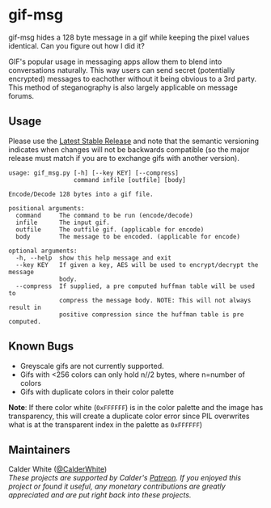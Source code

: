 # gif-msg

gif-msg hides a 128 byte message in a gif while keeping the pixel values identical.
Can you figure out how I did it?

GIF's popular usage in messaging apps allow them to blend into conversations naturally.
This way users can send secret (potentially encrypted) messages to eachother without it
being obvious to a 3rd party. This method of steganography is also largely applicable on message forums.

## Usage

Please use the [Latest Stable Release](https://github.com/CalderWhite/gif-msg/releases/latest) and note that the semantic versioning indicates when changes will not be backwards compatible (so the major release must match if you are to exchange gifs with another version).

```
usage: gif_msg.py [-h] [--key KEY] [--compress]
                  command infile [outfile] [body]

Encode/Decode 128 bytes into a gif file.

positional arguments:
  command     The command to be run (encode/decode)
  infile      The input gif.
  outfile     The outfile gif. (applicable for encode)
  body        The message to be encoded. (applicable for encode)

optional arguments:
  -h, --help  show this help message and exit
  --key KEY   If given a key, AES will be used to encrypt/decrypt the message
              body.
  --compress  If supplied, a pre computed huffman table will be used to
              compress the message body. NOTE: This will not always result in
              positive compression since the huffman table is pre computed.
```

## Known Bugs

- Greyscale gifs are not currently supported.
- Gifs with <256 colors can only hold n//2 bytes, where n=number of colors
- Gifs with duplicate colors in their color palette

**Note**: If there color white (`0xFFFFFF`) is in the color palette and the image has transparency, this will create a duplicate color error since PIL overwrites what is at the transparent index in the palette as `0xFFFFFF`)

## Maintainers
Calder White ([@CalderWhite](https://github.com/CalderWhite))  
_These projects are supported by Calder's [Patreon](https://www.patreon.com/calderwhite). If you enjoyed this project or found it useful, any monetary contributions are greatly appreciated and are put right back into these projects._
